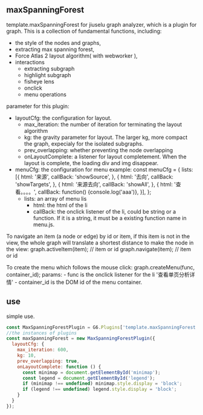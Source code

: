 ## maxSpanningForest

template.maxSpanningForest for jiuselu graph analyzer, which is a plugin for graph. This is a collection of fundamental functions, including:
- the style of the nodes and graphs,
- extracting max spanning forest, 
- Force Atlas 2 layout algorithm( with webworker ), 
- interactions
  - extracting subgraph
  - highlight subgraph
  - fisheye lens
  - onclick
  - menu operations

parameter for this plugin:
- layoutCfg: the configuration for layout.
  - max_iteration: the number of iteration for terminating the layout algorithm
  - kg: the gravity parameter for layout. The larger kg, more compact the graph, expecialy for the isolated subgraphs.
  - prev_overlapping: whether preventing the node overlapping
  - onLayoutComplete: a listener for layout completement. When the layout is complete, the loading div and img disappear.
- menuCfg: the configuration for menu
  example: 
    const menuCfg = {
      lists: [{
        html: '来源',
        callBack: 'showSource',
      },
      {
        html: '去向',
        callBack: 'showTargets',
      },
      {
        html: '来源去向',
        callBack: 'showAll',
      },
      {
        html: '查看。。。。',
        callBack: function() {console.log('aaa')},
      }],
    };
    - lists: an array of menu lis
      - html: the html of the li
      - callBack: the onclick listener of the li, could be string or a function. If it is a string, it must be a existing function name in menu.js.

To navigate an item (a node or edge) by id or item, if this item is not in the view, the whole graph will translate a shortest distance to make the node in the view:
  graph.activeItem(item); // item or id
  graph.navigate(item); // item or id

To create the menu which follows the mouse click:
  graph.createMenu(func, container_id); 
    params: 
    - func is the onclick listener for the li '查看单页分析详情'
    - container_id is the DOM id of the menu container.
  
## use

simple use.

```js
const MaxSpanningForestPlugin = G6.Plugins['template.maxSpanningForest'];
//the instances of plugins
const maxSpanningForest = new MaxSpanningForestPlugin({
  layoutCfg: {
    max_iteration: 600,
    kg: 10,
    prev_overlapping: true,
    onLayoutComplete: function () {
      const minimap = document.getElementById('minimap');
      const legend = document.getElementById('legend');
      if (minimap !== undefined) minimap.style.display = 'block';
      if (legend !== undefined) legend.style.display = 'block';
    }
  }
});

      
```
